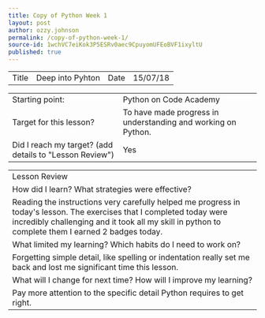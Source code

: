 ```yaml
---
title: Copy of Python Week 1
layout: post
author: ozzy.johnson
permalink: /copy-of-python-week-1/
source-id: 1wchVC7eiKok3P5ESRv0aec9CpuyomUFEoBVF1ixyltU
published: true
---
```

<table>
  <tr>
    <td>Title</td>
    <td>Deep into Pyhton</td>
    <td>Date</td>
    <td>15/07/18</td>
  </tr>
</table>


<table>
  <tr>
    <td>Starting point:</td>
    <td>Python on Code Academy</td>
  </tr>
  <tr>
    <td>Target for this lesson?</td>
    <td>To have made progress in understanding and working on Python.</td>
  </tr>
  <tr>
    <td>Did I reach my target? 
(add details to "Lesson Review")</td>
    <td> Yes </td>
  </tr>
</table>


<table>
  <tr>
    <td>Lesson Review</td>
  </tr>
  <tr>
    <td>How did I learn? What strategies were effective? </td>
  </tr>
  <tr>
    <td>Reading the instructions very carefully helped me progress in today's lesson. The exercises  that I completed today were incredibly challenging and it took all my skill in python to complete them I earned 2 badges today. </td>
  </tr>
  <tr>
    <td>What limited my learning? Which habits do I need to work on? </td>
  </tr>
  <tr>
    <td>Forgetting simple detail, like spelling or indentation really set me back and lost me significant time this lesson.</td>
  </tr>
  <tr>
    <td>What will I change for next time? How will I improve my learning?</td>
  </tr>
  <tr>
    <td>Pay more attention to the specific detail Python requires to get right.</td>
  </tr>
</table>


